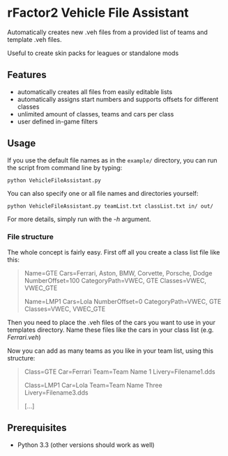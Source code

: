 # rFactor2 Vehicle File Assistant

Automatically creates new .veh files from a provided list of teams and template .veh files.

Useful to create skin packs for leagues or standalone mods

## Features 

* automatically creates all files from easily editable lists
* automatically assigns start numbers and supports offsets for different classes
* unlimited amount of classes, teams and cars per class
* user defined in-game filters

## Usage

If you use the default file names as in the `example/` directory, you can run the script from command line by typing:

`python VehicleFileAssistant.py`

You can also specify one or all file names and directories yourself:

`python VehicleFileAssistant.py teamList.txt classList.txt in/ out/`

For more details, simply run with the *-h* argument.

### File structure 

The whole concept is fairly easy. First off all you create a class list file like this:

> Name=GTE
> Cars=Ferrari, Aston, BMW, Corvette, Porsche, Dodge
> NumberOffset=100
> CategoryPath=VWEC, GTE
> Classes=VWEC, VWEC_GTE
> 
> Name=LMP1
> Cars=Lola
> NumberOffset=0
> CategoryPath=VWEC, GTE
> Classes=VWEC, VWEC_GTE

Then you need to place the .veh files of the cars you want to use in your templates directory.
Name these files like the cars in your class list (e.g. *Ferrari.veh*)

Now you can add as many teams as you like in your team list, using this structure:

> Class=GTE
> Car=Ferrari
> Team=Team Name 1
> Livery=Filename1.dds
> 
> Class=LMP1
> Car=Lola
> Team=Team Name Three
> Livery=Filename3.dds
>
> [...]

## Prerequisites

* Python 3.3 (other versions should work as well)